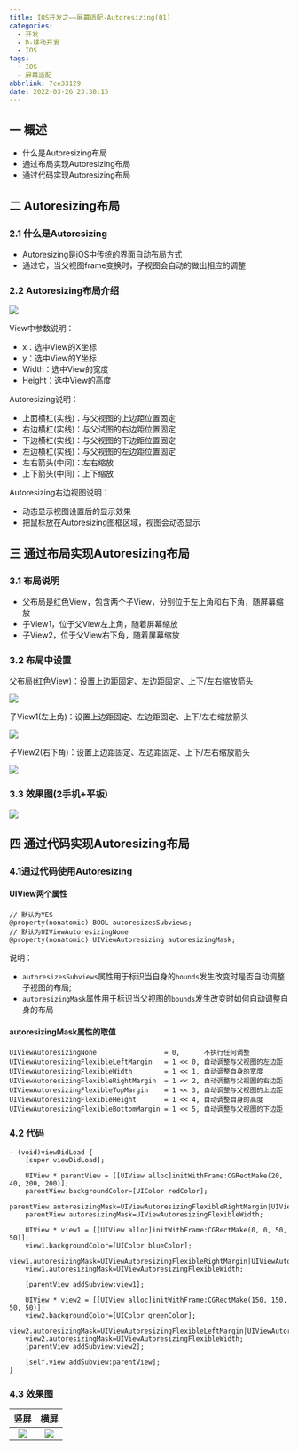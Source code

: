 ```yaml
---
title: IOS开发之——屏幕适配-Autoresizing(01)
categories:
  - 开发
  - D-移动开发
  - IOS
tags:
  - IOS
  - 屏幕适配
abbrlink: 7ce33129
date: 2022-03-26 23:30:15
---
```

## 一 概述

* 什么是Autoresizing布局
* 通过布局实现Autoresizing布局
* 通过代码实现Autoresizing布局

<!--more-->

## 二 Autoresizing布局

### 2.1 什么是Autoresizing

* Autoresizing是iOS中传统的界面自动布局方式
* 通过它，当父视图frame变换时，子视图会自动的做出相应的调整

### 2.2 Autoresizing布局介绍

![][1]

View中参数说明：

* x：选中View的X坐标
* y：选中View的Y坐标
* Width：选中View的宽度
* Height：选中View的高度

Autoresizing说明：

* 上面横杠(实线)：与父视图的上边距位置固定
* 右边横杠(实线)：与父试图的右边距位置固定
* 下边横杠(实线)：与父视图的下边距位置固定
* 左边横杠(实线)：与父视图的左边距位置固定
* 左右箭头(中间)：左右缩放
* 上下箭头(中间)：上下缩放

Autoresizing右边视图说明：

* 动态显示视图设置后的显示效果
* 把鼠标放在Autoresizing图框区域，视图会动态显示

## 三 通过布局实现Autoresizing布局

### 3.1 布局说明

* 父布局是红色View，包含两个子View，分别位于左上角和右下角，随屏幕缩放
* 子View1，位于父View左上角，随着屏幕缩放
* 子View2，位于父View右下角，随着屏幕缩放

### 3.2 布局中设置

父布局(红色View)：设置上边距固定、左边距固定、上下/左右缩放箭头

![][2]

子View1(左上角)：设置上边距固定、左边距固定、上下/左右缩放箭头

![][3]

子View2(右下角)：设置上边距固定、左边距固定、上下/左右缩放箭头

![][4]

### 3.3 效果图(2手机+平板)
![][5]

## 四 通过代码实现Autoresizing布局
### 4.1通过代码使用Autoresizing

#### UIView两个属性

```
// 默认为YES
@property(nonatomic) BOOL autoresizesSubviews;
// 默认为UIViewAutoresizingNone
@property(nonatomic) UIViewAutoresizing autoresizingMask;
```

说明：

* `autoresizesSubviews`属性用于标识当自身的`bounds`发生改变时是否自动调整子视图的布局;
* `autoresizingMask`属性用于标识当父视图的`bounds`发生改变时如何自动调整自身的布局

#### autoresizingMask属性的取值

```
UIViewAutoresizingNone                 = 0,      不执行任何调整
UIViewAutoresizingFlexibleLeftMargin   = 1 << 0, 自动调整与父视图的左边距
UIViewAutoresizingFlexibleWidth        = 1 << 1, 自动调整自身的宽度
UIViewAutoresizingFlexibleRightMargin  = 1 << 2, 自动调整与父视图的右边距
UIViewAutoresizingFlexibleTopMargin    = 1 << 3, 自动调整与父视图的上边距
UIViewAutoresizingFlexibleHeight       = 1 << 4, 自动调整自身的高度
UIViewAutoresizingFlexibleBottomMargin = 1 << 5, 自动调整与父视图的下边距
```

### 4.2 代码

```
- (void)viewDidLoad {
    [super viewDidLoad];
    
    UIView * parentView = [[UIView alloc]initWithFrame:CGRectMake(20, 40, 200, 200)];
    parentView.backgroundColor=[UIColor redColor];
    parentView.autoresizingMask=UIViewAutoresizingFlexibleRightMargin|UIViewAutoresizingFlexibleBottomMargin;
    parentView.autoresizingMask=UIViewAutoresizingFlexibleWidth;
    
    UIView * view1 = [[UIView alloc]initWithFrame:CGRectMake(0, 0, 50, 50)];
    view1.backgroundColor=[UIColor blueColor];
    view1.autoresizingMask=UIViewAutoresizingFlexibleRightMargin|UIViewAutoresizingFlexibleBottomMargin;
    view1.autoresizingMask=UIViewAutoresizingFlexibleWidth;
    
    [parentView addSubview:view1];
    
    UIView * view2 = [[UIView alloc]initWithFrame:CGRectMake(150, 150, 50, 50)];
    view2.backgroundColor=[UIColor greenColor];
    view2.autoresizingMask=UIViewAutoresizingFlexibleLeftMargin|UIViewAutoresizingFlexibleTopMargin;
    view2.autoresizingMask=UIViewAutoresizingFlexibleWidth;
    [parentView addSubview:view2];
         
    [self.view addSubview:parentView];  
}
```

### 4.3 效果图

|  竖屏  |  横屏  |
| :----: | :----: |
| ![][6] | ![][7] |



[1]:https://fastly.jsdelivr.net/gh/pgzxc/cdn@master/blog-ios/ios-screen-adapter-01-autoresizing-explain.png
[2]:https://fastly.jsdelivr.net/gh/pgzxc/cdn@master/blog-ios/ios-screen-adapter-01-board-father.png
[3]:https://fastly.jsdelivr.net/gh/pgzxc/cdn@master/blog-ios/ios-screen-adapter-01-board-son-view1.png
[4]:https://fastly.jsdelivr.net/gh/pgzxc/cdn@master/blog-ios/ios-screen-adapter-01-board-son-view2.png
[5]:https://fastly.jsdelivr.net/gh/pgzxc/cdn@master/blog-ios/ios-screen-adapter-01-board-effect.png
[6]:https://fastly.jsdelivr.net/gh/pgzxc/cdn@master/blog-ios//ios-screen-adapter-01-code-view1.png
[7]:https://fastly.jsdelivr.net/gh/pgzxc/cdn@master/blog-ios//ios-screen-adapter-01-code-view2.png

